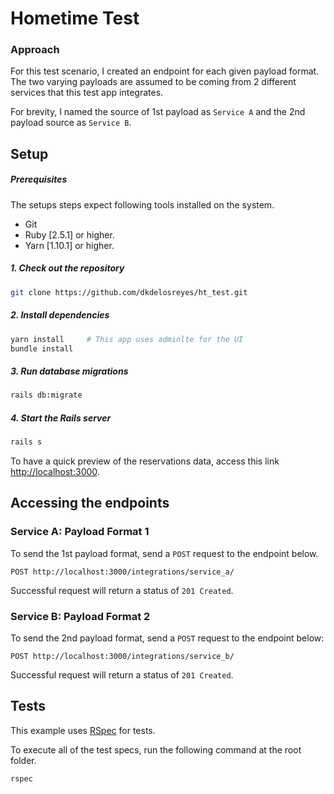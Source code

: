 # Hometime Test

### Approach

For this test scenario, I created an endpoint for each given payload format. The two varying payloads are assumed to be coming from 2 different services that this test app integrates. 

For brevity, I named the source of 1st payload as `Service A` and the 2nd payload source as `Service B`.

## Setup

##### Prerequisites

The setups steps expect following tools installed on the system.

- Git
- Ruby [2.5.1] or higher.
- Yarn [1.10.1] or higher.

##### 1. Check out the repository

```bash
git clone https://github.com/dkdelosreyes/ht_test.git
```

##### 2. Install dependencies

```bash
yarn install     # This app uses adminlte for the UI
bundle install
```

##### 3. Run database migrations

```bash
rails db:migrate
```

##### 4. Start the Rails server

```bash
rails s
```

To have a quick preview of the reservations data, access this link [http://localhost:3000](http://localhost:3000).

## Accessing the endpoints

### Service A: Payload Format 1

To send the 1st payload format, send a `POST` request to the endpoint below.

`POST http://localhost:3000/integrations/service_a/`

Successful request will return a status of `201 Created`.

### Service B: Payload Format 2

To send the 2nd payload format, send a `POST` request to the endpoint below:

`POST http://localhost:3000/integrations/service_b/`

Successful request will return a status of `201 Created`.

## Tests

This example uses [RSpec](http://rspec.info) for tests.

To execute all of the test specs, run the following command at the root folder.

```bash
rspec
```